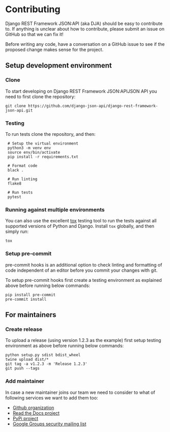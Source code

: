 # Contributing

Django REST Framework JSON:API (aka DJA)  should be easy to contribute to.
If anything is unclear about how to contribute,
please submit an issue on GitHub so that we can fix it!

Before writing any code, have a conversation on a GitHub issue to see
if the proposed change makes sense for the project.

## Setup development environment

### Clone

To start developing on Django REST Framework JSON:APIJSON API you need to first clone the repository:

    git clone https://github.com/django-json-api/django-rest-framework-json-api.git

### Testing

To run tests clone the repository, and then:

     # Setup the virtual environment
     python3 -m venv env
     source env/bin/activate
     pip install -r requirements.txt

     # Format code
     black .

     # Run linting
     flake8

     # Run tests
     pytest

### Running against multiple environments

You can also use the excellent [tox](https://tox.readthedocs.io/en/latest/) testing tool to run the tests against all supported versions of Python and Django.  Install `tox` globally, and then simply run:

    tox


### Setup pre-commit

pre-commit hooks is an additional option to check linting and formatting of code independent of
an editor before you commit your changes with git.

To setup pre-commit hooks first create a testing environment as explained above before running below commands:

    pip install pre-commit
    pre-commit install

## For maintainers

### Create release

To upload a release (using version 1.2.3 as the example) first setup testing environment as above before running below commands:

    python setup.py sdist bdist_wheel
    twine upload dist/*
    git tag -a v1.2.3 -m 'Release 1.2.3'
    git push --tags


### Add maintainer

In case a new maintainer joins our team we need to consider to what of following services we want to add them too:

* [Github organization](https://github.com/django-json-api)
* [Read the Docs project](https://django-rest-framework-json-api.readthedocs.io/)
* [PyPi project](https://pypi.org/project/djangorestframework-jsonapi/)
* [Google Groups security mailing list](https://groups.google.com/g/rest-framework-jsonapi-security)
